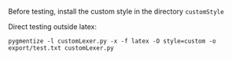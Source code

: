 Before testing, install the custom style in the directory `customStyle`

Direct testing outside latex:
```
pygmentize -l customLexer.py -x -f latex -O style=custom -o export/test.txt customLexer.py
```
